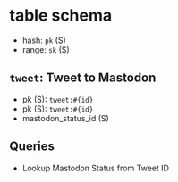 # table schema

- hash: `pk` (S)
- range: `sk` (S)

## `tweet`: Tweet to Mastodon

- pk (S): `tweet:#{id}`
- pk (S): `tweet:#{id}`
- mastodon_status_id (S)

## Queries

- Lookup Mastodon Status from Tweet ID
